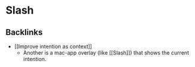# Slash
## Backlinks
* [[Improve intention as context]]
	* Another is a mac-app overlay (like [[Slash]]) that shows the current intention.

<!-- #utility -->

<!-- {BearID:4CC98CC0-06D7-4335-9286-7CE0C9EDCC0B-2669-00000D03DFBF6D90} -->
